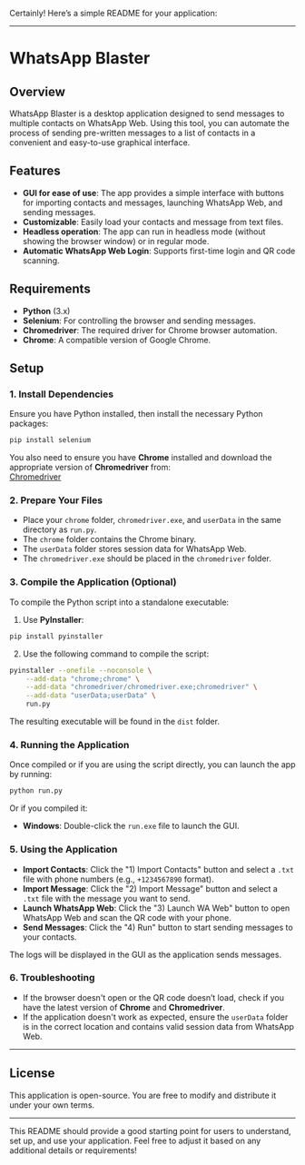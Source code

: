 Certainly! Here’s a simple README for your application:

---

# WhatsApp Blaster

## Overview

WhatsApp Blaster is a desktop application designed to send messages to multiple contacts on WhatsApp Web. Using this tool, you can automate the process of sending pre-written messages to a list of contacts in a convenient and easy-to-use graphical interface.

## Features
- **GUI for ease of use**: The app provides a simple interface with buttons for importing contacts and messages, launching WhatsApp Web, and sending messages.
- **Customizable**: Easily load your contacts and message from text files.
- **Headless operation**: The app can run in headless mode (without showing the browser window) or in regular mode.
- **Automatic WhatsApp Web Login**: Supports first-time login and QR code scanning.

## Requirements

- **Python** (3.x)
- **Selenium**: For controlling the browser and sending messages.
- **Chromedriver**: The required driver for Chrome browser automation.
- **Chrome**: A compatible version of Google Chrome.

## Setup

### 1. Install Dependencies

Ensure you have Python installed, then install the necessary Python packages:

```bash
pip install selenium
```

You also need to ensure you have **Chrome** installed and download the appropriate version of **Chromedriver** from:  
[Chromedriver](https://googlechromelabs.github.io/chrome-for-testing/)

### 2. Prepare Your Files

- Place your `chrome` folder, `chromedriver.exe`, and `userData` in the same directory as `run.py`.
- The `chrome` folder contains the Chrome binary.
- The `userData` folder stores session data for WhatsApp Web.
- The `chromedriver.exe` should be placed in the `chromedriver` folder.

### 3. Compile the Application (Optional)

To compile the Python script into a standalone executable:

1. Use **PyInstaller**:

```bash
pip install pyinstaller
```

2. Use the following command to compile the script:

```bash
pyinstaller --onefile --noconsole \
    --add-data "chrome;chrome" \
    --add-data "chromedriver/chromedriver.exe;chromedriver" \
    --add-data "userData;userData" \
    run.py
```

The resulting executable will be found in the `dist` folder.

### 4. Running the Application

Once compiled or if you are using the script directly, you can launch the app by running:

```bash
python run.py
```

Or if you compiled it:

- **Windows**: Double-click the `run.exe` file to launch the GUI.

### 5. Using the Application

- **Import Contacts**: Click the "1) Import Contacts" button and select a `.txt` file with phone numbers (e.g., `+1234567890` format).
- **Import Message**: Click the "2) Import Message" button and select a `.txt` file with the message you want to send.
- **Launch WhatsApp Web**: Click the "3) Launch WA Web" button to open WhatsApp Web and scan the QR code with your phone.
- **Send Messages**: Click the "4) Run" button to start sending messages to your contacts.

The logs will be displayed in the GUI as the application sends messages.

### 6. Troubleshooting

- If the browser doesn't open or the QR code doesn’t load, check if you have the latest version of **Chrome** and **Chromedriver**.
- If the application doesn't work as expected, ensure the `userData` folder is in the correct location and contains valid session data from WhatsApp Web.

---

## License

This application is open-source. You are free to modify and distribute it under your own terms.

---

This README should provide a good starting point for users to understand, set up, and use your application. Feel free to adjust it based on any additional details or requirements!
